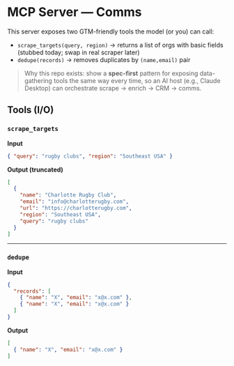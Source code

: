 # MCP Server — Comms

This server exposes two GTM-friendly tools the model (or you) can call:

- `scrape_targets(query, region)` → returns a list of orgs with basic fields (stubbed today; swap in real scraper later)
- `dedupe(records)` → removes duplicates by `(name,email)` pair

> Why this repo exists: show a **spec-first** pattern for exposing data-gathering tools the same way every time, so an AI host (e.g., Claude Desktop) can orchestrate scrape → enrich → CRM → comms.

## Tools (I/O)

### `scrape_targets`
**Input**
```json
{ "query": "rugby clubs", "region": "Southeast USA" }
```

**Output (truncated)**
```json
[
  {
    "name": "Charlotte Rugby Club",
    "email": "info@charlotterugby.com",
    "url": "https://charlotterugby.com",
    "region": "Southeast USA",
    "query": "rugby clubs"
  }
]
```
---

### `dedupe`

**Input**
```json
{
  "records": [
    { "name": "X", "email": "x@x.com" },
    { "name": "X", "email": "x@x.com" }
  ]
}
```   

**Output**
```json
[
  { "name": "X", "email": "x@x.com" }
]
```   




